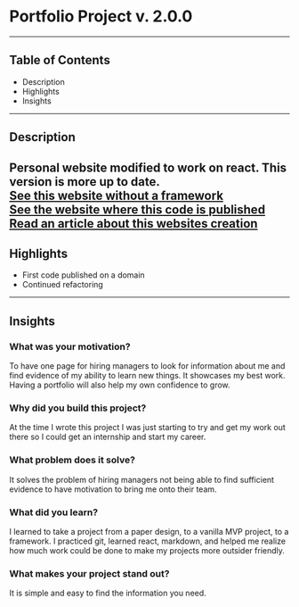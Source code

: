 # Portfolio Project v. 2.0.0
---
## Table of Contents
* Description
* Highlights
* Insights
---
## Description
Personal website modified to work on react. This version is more up to date.<br/>
[See this website without a framework](https://codyl.github.io/portfolioWebsite/) <br/>
[See the website where this code is published](http://codylillywhite.com/) <br/>
[Read an article about this websites creation](https://codylillyw.medium.com/portfolio-creation-process-d2c2fd6539d5) <br/>
---
## Highlights
* First code published on a domain
* Continued refactoring
---
## Insights
### What was your motivation?
To have one page for hiring managers to look for information about me and find evidence of my ability to learn new things. It showcases my best work. Having a portfolio will 
also help my own confidence to grow.
### Why did you build this project?
At the time I wrote this project I was just starting to try and get my work out there so I could get an internship and start my career.
### What problem does it solve?
It solves the problem of hiring managers not being able to find sufficient evidence to have motivation to bring me onto their team.
### What did you learn?
I learned to take a project from a paper design, to a vanilla MVP project, to a framework. I practiced git, learned react, markdown, and helped me realize how much work could be done to 
make my projects more outsider friendly.
### What makes your project stand out? 
It is simple and easy to find the information you need.


[//]: # "How to install, How to use, Credits"
